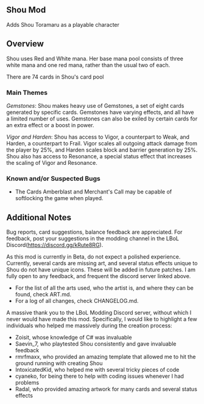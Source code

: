 ## Shou Mod

Adds Shou Toramaru as a playable character

## Overview

Shou uses Red and White mana. Her base mana pool consists of three white mana and one red mana, rather than the usual two of each.

There are 74 cards in Shou's card pool

### Main Themes

*Gemstones*: Shou makes heavy use of Gemstones, a set of eight cards generated by specific cards. Gemstones have varying effects, and all have a limited number of uses. Gemstones can also be exiled by certain cards for an extra effect or a boost in power.

*Vigor and Harden*: Shou has access to Vigor, a counterpart to Weak, and Harden, a counterpart to Frail. Vigor scales all outgoing attack damage from the player by 25%, and Harden scales block and barrier generation by 25%. Shou also has access to Resonance, a special status effect that increases the scaling of Vigor and Resonance.

### Known and/or Suspected Bugs

* The Cards Amberblast and Merchant's Call may be capable of softlocking the game when played.

## Additional Notes

Bug reports, card suggestions, balance feedback are appreciated. For feedback, post your suggestions in the modding channel in the LBoL Discord(https://discord.gg/kRute8RG).

As this mod is currently in Beta, do not expect a polished experience. Currently, several cards are missing art, and several status effects unique to Shou do not have unique icons. These will be added in future patches. I am fully open to any feedback, and frequent the discord server linked above. 

* For the list of all the arts used, who the artist is, and where they can be found, check ART.md.
* For a log of all changes, check CHANGELOG.md.

A massive thank you to the LBoL Modding Discord server, without which I never would have made this mod. Specifically, I would like to highlight a few individuals who helped me massively during the creation process:
* Zoisit, whose knowledge of C# was invaluable
* Saevin_7, who playtested Shou consistently and gave invaluable feedback
* rmrfmaxx, who provided an amazing template that allowed me to hit the ground running with creating Shou
* IntoxicatedKid, who helped me with several tricky pieces of code
* cyaneko, for being there to help with coding issues whenever I had problems
* Radal, who provided amazing artwork for many cards and several status effects